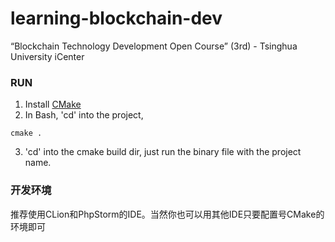 # learning-blockchain-dev
“Blockchain Technology Development Open Course” (3rd) - Tsinghua University iCenter 

### RUN
1. Install [CMake](https://cmake.org/download/)
2. In Bash, 'cd' into the project,
```
cmake .
```
3. 'cd' into the cmake build dir, just run the binary file with the project name.

### 开发环境
推荐使用CLion和PhpStorm的IDE。当然你也可以用其他IDE只要配置号CMake的环境即可
